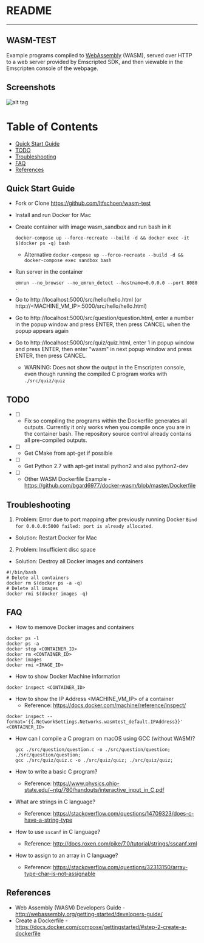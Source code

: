# README

---
WASM-TEST
---

Example programs compiled to [WebAssembly](http://webassembly.org/) (WASM), served over HTTP to a web server provided by Emscripted SDK, and then viewable in the Emscripten console of the webpage.

## Screenshots

![alt tag](https://raw.githubusercontent.com/ltfschoen/wasm-test/master/screenshots/webpage.png)

# Table of Contents
  * [Quick Start Guide](#chapter-0)
  * [TODO](#chapter-todo)
  * [Troubleshooting](#chapter-troubleshooting)
  * [FAQ](#chapter-faq)
  * [References](#chapter-faq)

## Quick Start Guide <a id="chapter-0"></a>

* Fork or Clone https://github.com/ltfschoen/wasm-test
* Install and run Docker for Mac
* Create container with image wasm_sandbox and run bash in it
  ```
  docker-compose up --force-recreate --build -d && docker exec -it $(docker ps -q) bash
  ```
  * Alternative `docker-compose up --force-recreate --build -d && docker-compose exec sandbox bash`
* Run server in the container
  ```
  emrun --no_browser --no_emrun_detect --hostname=0.0.0.0 --port 8080 .
  ```
* Go to http://localhost:5000/src/hello/hello.html (or http://<MACHINE_VM_IP>:5000/src/hello/hello.html)

* Go to http://localhost:5000/src/question/question.html, enter a number in the popup window and press ENTER, then press CANCEL when the popup appears again

* Go to http://localhost:5000/src/quiz/quiz.html, enter 1 in popup window and press ENTER, then enter "wasm" in next popup window and press ENTER, then press CANCEL.
  * WARNING: Does not show the output in the Emscripten console, even though running the compiled C program works with `./src/quiz/quiz`

## TODO <a id="chapter-todo"></a>

* [ ] - Fix so compiling the programs within the Dockerfile generates all outputs. Currently it only works when you compile once you are in the container bash. The repository source control already contains all pre-compiled outputs. 
* [ ] - Get CMake from apt-get if possible
* [ ] - Get Python 2.7 with apt-get install python2 and also python2-dev
* [ ] - Other WASM Dockerfile Example - https://github.com/bgard6977/docker-wasm/blob/master/Dockerfile

## Troubleshooting <a id="chapter-troubleshooting"></a>

1. Problem: Error due to port mapping after previously running Docker `Bind for 0.0.0.0:5000 failed: port is already allocated`. 
  * Solution: Restart Docker for Mac
2. Problem: Insufficient disc space
  * Solution: Destroy all Docker images and containers 
  ```
  #!/bin/bash
  # Delete all containers
  docker rm $(docker ps -a -q)
  # Delete all images
  docker rmi $(docker images -q)
  ```

## FAQ <a id="chapter-faq"></a>

* How to memove Docker images and containers
```
docker ps -l
docker ps -a
docker stop <CONTAINER_ID>
docker rm <CONTAINER_ID>
docker images
docker rmi <IMAGE_ID>
```

* How to show Docker Machine information 
```
docker inspect <CONTAINER_ID>
```
* How to show the IP Address <MACHINE_VM_IP> of a container   
  * Reference: https://docs.docker.com/machine/reference/inspect/
```
docker inspect --format='{{.NetworkSettings.Networks.wasmtest_default.IPAddress}}' <CONTAINER_ID>
```

* How can I compile a C program on macOS using GCC (without WASM)?
  ```
  gcc ./src/question/question.c -o ./src/question/question; ./src/question/question;
  gcc ./src/quiz/quiz.c -o ./src/quiz/quiz; ./src/quiz/quiz;
  ```

* How to write a basic C program?
  * Reference: https://www.physics.ohio-state.edu/~ntg/780/handouts/interactive_input_in_C.pdf

* What are strings in C language?
  * Reference: https://stackoverflow.com/questions/14709323/does-c-have-a-string-type

* How to use `sscanf` in C language?
  * Reference: http://docs.roxen.com/pike/7.0/tutorial/strings/sscanf.xml

* How to assign to an array in C language?
  * Reference: https://stackoverflow.com/questions/32313150/array-type-char-is-not-assignable

## References <a id="chapter-references"></a>

* Web Assembly (WASM) Developers Guide - http://webassembly.org/getting-started/developers-guide/
* Create a Dockerfile - https://docs.docker.com/compose/gettingstarted/#step-2-create-a-dockerfile
